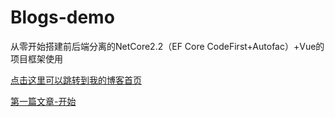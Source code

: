 # Blogs-demo
从零开始搭建前后端分离的NetCore2.2（EF Core CodeFirst+Autofac）+Vue的项目框架使用

[点击这里可以跳转到我的博客首页](https://www.cnblogs.com/levywang/)<br /> 

[第一篇文章-开始](https://www.cnblogs.com/levywang/p/coreframe_1.html)<br /> 
